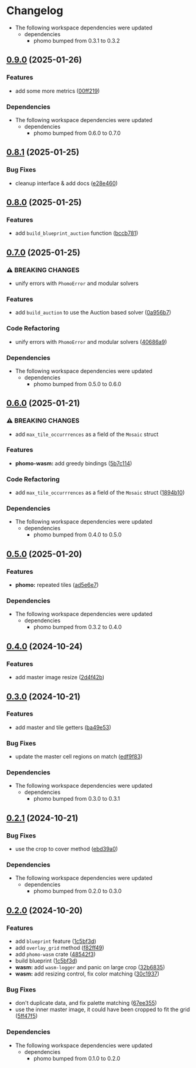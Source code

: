 # Changelog

* The following workspace dependencies were updated
  * dependencies
    * phomo bumped from 0.3.1 to 0.3.2

## [0.9.0](https://github.com/loiccoyle/phomo-rs/compare/phomo-wasm-v0.8.1...phomo-wasm-v0.9.0) (2025-01-26)


### Features

* add some more metrics ([00ff219](https://github.com/loiccoyle/phomo-rs/commit/00ff219adb1c318b1df21768ed53c6bf4f058fc6))


### Dependencies

* The following workspace dependencies were updated
  * dependencies
    * phomo bumped from 0.6.0 to 0.7.0

## [0.8.1](https://github.com/loiccoyle/phomo-rs/compare/phomo-wasm-v0.8.0...phomo-wasm-v0.8.1) (2025-01-25)


### Bug Fixes

* cleanup interface & add docs ([e28e460](https://github.com/loiccoyle/phomo-rs/commit/e28e460d1110d813a5e7c6432fc9c18c96225a0c))

## [0.8.0](https://github.com/loiccoyle/phomo-rs/compare/phomo-wasm-v0.7.0...phomo-wasm-v0.8.0) (2025-01-25)


### Features

* add `build_blueprint_auction` function ([bccb781](https://github.com/loiccoyle/phomo-rs/commit/bccb781f56c3e7d8ef3af00868696655064d1ced))

## [0.7.0](https://github.com/loiccoyle/phomo-rs/compare/phomo-wasm-v0.6.0...phomo-wasm-v0.7.0) (2025-01-25)


### ⚠ BREAKING CHANGES

* unify errors with `PhomoError` and modular solvers

### Features

* add `build_auction` to use the Auction based solver ([0a956b7](https://github.com/loiccoyle/phomo-rs/commit/0a956b760063ccc09995a4b383f49d076d525a25))


### Code Refactoring

* unify errors with `PhomoError` and modular solvers ([40686a9](https://github.com/loiccoyle/phomo-rs/commit/40686a95026170e5cb481aedca6c29e53cb4504d))


### Dependencies

* The following workspace dependencies were updated
  * dependencies
    * phomo bumped from 0.5.0 to 0.6.0

## [0.6.0](https://github.com/loiccoyle/phomo-rs/compare/phomo-wasm-v0.5.0...phomo-wasm-v0.6.0) (2025-01-21)


### ⚠ BREAKING CHANGES

* add `max_tile_occurrrences` as a field of the `Mosaic` struct

### Features

* **phomo-wasm:** add greedy bindings ([5b7c114](https://github.com/loiccoyle/phomo-rs/commit/5b7c1148f174defb1e15b0a2fdccc3501d1eab3c))


### Code Refactoring

* add `max_tile_occurrrences` as a field of the `Mosaic` struct ([1894b10](https://github.com/loiccoyle/phomo-rs/commit/1894b10441aff5e7e88abe448593027e9cd2f443))


### Dependencies

* The following workspace dependencies were updated
  * dependencies
    * phomo bumped from 0.4.0 to 0.5.0

## [0.5.0](https://github.com/loiccoyle/phomo-rs/compare/phomo-wasm-v0.4.1...phomo-wasm-v0.5.0) (2025-01-20)


### Features

* **phomo:** repeated tiles ([ad5e6e7](https://github.com/loiccoyle/phomo-rs/commit/ad5e6e71c5ddfdb4b35703aa7781eb47ffa07183))


### Dependencies

* The following workspace dependencies were updated
  * dependencies
    * phomo bumped from 0.3.2 to 0.4.0

## [0.4.0](https://github.com/loiccoyle/phomo-rs/compare/phomo-wasm-v0.3.0...phomo-wasm-v0.4.0) (2024-10-24)


### Features

* add master image resize ([2d4f42b](https://github.com/loiccoyle/phomo-rs/commit/2d4f42b1b7fe48b82dfc9a933d783726c161f84a))

## [0.3.0](https://github.com/loiccoyle/phomo-rs/compare/phomo-wasm-v0.2.1...phomo-wasm-v0.3.0) (2024-10-21)


### Features

* add master and tile getters ([ba49e53](https://github.com/loiccoyle/phomo-rs/commit/ba49e53431d358e3f8888c9147acb6673b2f7568))


### Bug Fixes

* update the master cell regions on match ([edf9f83](https://github.com/loiccoyle/phomo-rs/commit/edf9f83a36fa3dcab4ce49ddaa3b3f73516835f8))


### Dependencies

* The following workspace dependencies were updated
  * dependencies
    * phomo bumped from 0.3.0 to 0.3.1

## [0.2.1](https://github.com/loiccoyle/phomo-rs/compare/phomo-wasm-v0.2.0...phomo-wasm-v0.2.1) (2024-10-21)


### Bug Fixes

* use the crop to cover method ([ebd39a0](https://github.com/loiccoyle/phomo-rs/commit/ebd39a09c6501132747642ada394943e59ad6aa8))


### Dependencies

* The following workspace dependencies were updated
  * dependencies
    * phomo bumped from 0.2.0 to 0.3.0

## [0.2.0](https://github.com/loiccoyle/phomo-rs/compare/phomo-wasm-v0.1.0...phomo-wasm-v0.2.0) (2024-10-20)


### Features

* add `blueprint` feature ([1c5bf3d](https://github.com/loiccoyle/phomo-rs/commit/1c5bf3d20071b7968e13f41560172d95493e7bf2))
* add `overlay_grid` method ([f82ff49](https://github.com/loiccoyle/phomo-rs/commit/f82ff4912c784712af28a64d912293391140744a))
* add `phomo-wasm` crate ([48542f3](https://github.com/loiccoyle/phomo-rs/commit/48542f3fb88beeeb2ffda2420c27b64b4bddd209))
* build blueprint ([1c5bf3d](https://github.com/loiccoyle/phomo-rs/commit/1c5bf3d20071b7968e13f41560172d95493e7bf2))
* **wasm:** add `wasm-logger` and panic on large crop ([32b6835](https://github.com/loiccoyle/phomo-rs/commit/32b6835a9ca252d3928240df4dfbf6855faea9d0))
* **wasm:** add resizing control, fix color matching ([30c1937](https://github.com/loiccoyle/phomo-rs/commit/30c1937e8828223910beea43cb424514a58e4e41))


### Bug Fixes

* don't duplicate data, and fix palette matching ([67ee355](https://github.com/loiccoyle/phomo-rs/commit/67ee355f5e3294007dbd0075468b2cfceae3d26a))
* use the inner master image, it could have been cropped to fit the grid ([5ff47f5](https://github.com/loiccoyle/phomo-rs/commit/5ff47f53c8b50f7b44af5354874e57bdb097a06a))


### Dependencies

* The following workspace dependencies were updated
  * dependencies
    * phomo bumped from 0.1.0 to 0.2.0
